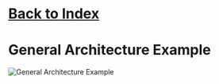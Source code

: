 # [Back to Index](./Documents/Index.md)

# General Architecture Example

![General Architecture Example](./Diagrams/2-GeneralArchitectureExample.png)
